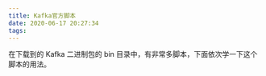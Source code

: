 ```yaml
---
title: Kafka官方脚本
date: 2020-06-17 20:27:34
tags:
---
```


在下载到的 Kafka 二进制包的 bin 目录中，有非常多脚本，下面依次学一下这个脚本的用法。

